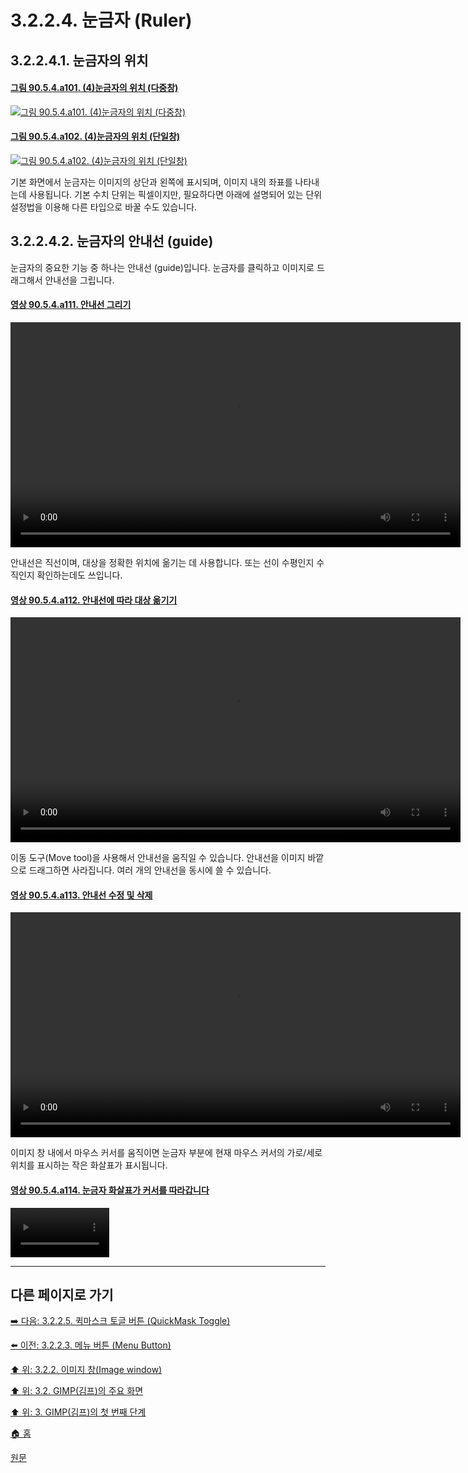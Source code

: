 # 3.2.2.4. 눈금자 (Ruler)
## 3.2.2.4.1. 눈금자의 위치
#### [그림 90.5.4.a101. (4)눈금자의 위치 (다중창)](https://wonder13662.github.io/gimp/2.10.36_ko/90-05-04-ruler.html#%EA%B7%B8%EB%A6%BC-9054a101-4%EB%88%88%EA%B8%88%EC%9E%90%EC%9D%98-%EC%9C%84%EC%B9%98-%EB%8B%A4%EC%A4%91%EC%B0%BD)
[![그림 90.5.4.a101. (4)눈금자의 위치 (다중창)](https://github.com/wonder13662/gimp/assets/15767104/8d6c78b9-b84b-4a78-a448-2b72b6705a07)](https://wonder13662.github.io/gimp/2.10.36_ko/90-05-04-ruler.html#%EA%B7%B8%EB%A6%BC-9054a101-4%EB%88%88%EA%B8%88%EC%9E%90%EC%9D%98-%EC%9C%84%EC%B9%98-%EB%8B%A4%EC%A4%91%EC%B0%BD)

#### [그림 90.5.4.a102. (4)눈금자의 위치 (단일창)](https://wonder13662.github.io/gimp/2.10.36_ko/90-05-04-ruler.html#%EA%B7%B8%EB%A6%BC-9054a102-4%EB%88%88%EA%B8%88%EC%9E%90%EC%9D%98-%EC%9C%84%EC%B9%98-%EB%8B%A8%EC%9D%BC%EC%B0%BD)
[![그림 90.5.4.a102. (4)눈금자의 위치 (단일창)](https://github.com/wonder13662/gimp/assets/15767104/01662605-308c-4ac4-bbf5-9fc165a3dad6)](https://wonder13662.github.io/gimp/2.10.36_ko/90-05-04-ruler.html#%EA%B7%B8%EB%A6%BC-9054a102-4%EB%88%88%EA%B8%88%EC%9E%90%EC%9D%98-%EC%9C%84%EC%B9%98-%EB%8B%A8%EC%9D%BC%EC%B0%BD)

기본 화면에서 눈금자는 이미지의 상단과 왼쪽에 표시되며, 이미지 내의 좌표를 나타내는데 사용됩니다. 기본 수치 단위는 픽셀이지만, 필요하다면 아래에 설명되어 있는 단위 설정법을 이용해 다른 타입으로 바꿀 수도 있습니다.

## 3.2.2.4.2. 눈금자의 안내선 (guide)
눈금자의 중요한 기능 중 하나는 안내선 (guide)입니다. 눈금자를 클릭하고 이미지로 드래그해서 안내선을 그립니다.

#### [영상 90.5.4.a111. 안내선 그리기](https://wonder13662.github.io/gimp/2.10.36_ko/90-05-04-ruler.html#%EC%98%81%EC%83%81-9054a111-%EC%95%88%EB%82%B4%EC%84%A0-%EA%B7%B8%EB%A6%AC%EA%B8%B0)
<video controls="controls" width="720" environment="MacOS:Sonoma 14.2.1 GIMP 2.10.36" src="https://github.com/wonder13662/gimp/assets/15767104/604bb899-0e9b-4f76-8c94-fd66fec37808"></video>

안내선은 직선이며, 대상을 정확한 위치에 옮기는 데 사용합니다. 또는 선이 수평인지 수직인지 확인하는데도 쓰입니다.

#### [영상 90.5.4.a112. 안내선에 따라 대상 옮기기](https://wonder13662.github.io/gimp/2.10.36_ko/90-05-04-ruler.html#%EC%98%81%EC%83%81-9054a112-%EC%95%88%EB%82%B4%EC%84%A0%EC%97%90-%EB%94%B0%EB%9D%BC-%EB%8C%80%EC%83%81-%EC%98%AE%EA%B8%B0%EA%B8%B0)
<video controls="controls" width="720" environment="MacOS:Sonoma 14.2.1 GIMP 2.10.36" src="https://github.com/wonder13662/gimp/assets/15767104/8034ea5d-2c4a-4bc2-b1d2-8a1bec0dcb52"></video>

이동 도구(Move tool)을 사용해서 안내선을 움직일 수 있습니다. 안내선을 이미지 바깥으로 드래그하면 사라집니다. 여러 개의 안내선을 동시에 쓸 수 있습니다.

#### [영상 90.5.4.a113. 안내선 수정 및 삭제](https://wonder13662.github.io/gimp/2.10.36_ko/90-05-04-ruler.html#%EC%98%81%EC%83%81-9054a113-%EC%95%88%EB%82%B4%EC%84%A0-%EC%88%98%EC%A0%95-%EB%B0%8F-%EC%82%AD%EC%A0%9C)
<video controls="controls" width="720" environment="MacOS:Sonoma 14.2.1 GIMP 2.10.36" src="https://github.com/wonder13662/gimp/assets/15767104/aec0424e-f862-4806-a746-36bb60de25f8"></video>

이미지 창 내에서 마우스 커서를 움직이면 눈금자 부분에 현재 마우스 커서의 가로/세로 위치를 표시하는 작은 화살표가 표시됩니다.

#### [영상 90.5.4.a114. 눈금자 화살표가 커서를 따라갑니다](https://wonder13662.github.io/gimp/2.10.36_ko/90-05-04-ruler.html#%EC%98%81%EC%83%81-9054a114-%EB%88%88%EA%B8%88%EC%9E%90-%ED%99%94%EC%82%B4%ED%91%9C%EA%B0%80-%EC%BB%A4%EC%84%9C%EB%A5%BC-%EB%94%B0%EB%9D%BC%EA%B0%91%EB%8B%88%EB%8B%A4)
<video controls="controls" width="158" environment="MacOS:Sonoma 14.2.1 GIMP 2.10.36" src="https://github.com/wonder13662/gimp/assets/15767104/3d46763e-02c8-4f67-97fb-9ff61934aa35"></video>

***

## 다른 페이지로 가기
[➡️ 다음: 3.2.2.5. 퀵마스크 토글 버튼 (QuickMask Toggle)](./03-02-02-image-windowx-05-quickmask-toggle.md)

[⬅️ 이전: 3.2.2.3. 메뉴 버튼 (Menu Button)](./03-02-02-image-windowx-03-menu-button.md)

[⬆️ 위: 3.2.2. 이미지 창(Image window)](./03-02-02-image-window.md)

[⬆️ 위: 3.2. GIMP(김프)의 주요 화면](./03-02-00-main-window.md)

[⬆️ 위: 3. GIMP(김프)의 첫 번째 단계](./03-00-first-step-with-gimp.md)

[🏠 홈](./00-home.md)

[원문](https://docs.gimp.org/2.10/ko/gimp-image-window.html)
